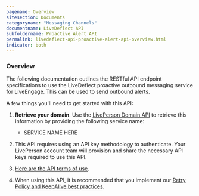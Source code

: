 ```yaml
---
pagename: Overview
sitesection: Documents
categoryname: "Messaging Channels"
documentname: LiveDeflect API
subfoldername: Proactive Alert API
permalink: livedeflect-api-proactive-alert-api-overview.html
indicator: both
---
```


### Overview

The following documentation outlines the RESTful API endpoint specifications to use the LiveDeflect proactive outbound messaging service for LiveEngage. This can be used to send outbound alerts.

A few things you'll need to get started with this API:

1. **Retrieve your domain**. Use the [LivePerson Domain API](agent-domain-domain-api.html) to retrieve this information by providing the following service name:

	* SERVICE NAME HERE

2. This API requires using an API key methodology to authenticate. Your LivePerson account team will provision and share the necessary API keys required to use this API.

3. [Here are the API terms of use](https://www.liveperson.com/policies/terms-of-use).

4. When using this API, it is recommended that you implement our [Retry Policy and KeepAlive best practices](guides-retry-policy.html).
